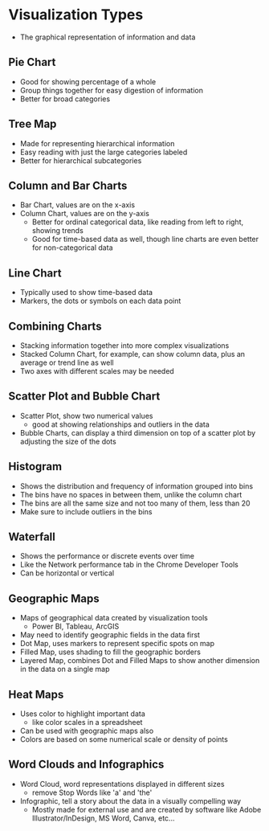 # Visualization Types

- The graphical representation of information and data

## Pie Chart

- Good for showing percentage of a whole
- Group things together for easy digestion of information
- Better for broad categories

## Tree Map

- Made for representing hierarchical information
- Easy reading with just the large categories labeled
- Better for hierarchical subcategories

## Column and Bar Charts

- Bar Chart, values are on the x-axis
- Column Chart, values are on the y-axis
    - Better for ordinal categorical data, like reading from left to right, showing trends
	- Good for time-based data as well, though line charts are even better for non-categorical data
	
## Line Chart

- Typically used to show time-based data
- Markers, the dots or symbols on each data point

## Combining Charts

- Stacking information together into more complex visualizations
- Stacked Column Chart, for example, can show column data, plus an average or trend line as well
- Two axes with different scales may be needed

## Scatter Plot and Bubble Chart

- Scatter Plot, show two numerical values
    - good at showing relationships and outliers in the data
- Bubble Charts, can display a third dimension on top of a scatter plot by adjusting the size of the dots

## Histogram

- Shows the distribution and frequency of information grouped into bins
- The bins have no spaces in between them, unlike the column chart
- The bins are all the same size and not too many of them, less than 20
- Make sure to include outliers in the bins

## Waterfall

- Shows the performance or discrete events over time
- Like the Network performance tab in the Chrome Developer Tools
- Can be horizontal or vertical

## Geographic Maps

- Maps of geographical data created by visualization tools
    - Power BI, Tableau, ArcGIS
- May need to identify geographic fields in the data first
- Dot Map, uses markers to represent specific spots on map
- Filled Map, uses shading to fill the geographic borders
- Layered Map, combines Dot and Filled Maps to show another dimension in the data on a single map

## Heat Maps

- Uses color to highlight important data
    - like color scales in a spreadsheet
- Can be used with geographic maps also
- Colors are based on some numerical scale or density of points

## Word Clouds and Infographics

- Word Cloud, word representations displayed in different sizes
    - remove Stop Words like 'a' and 'the'
- Infographic, tell a story about the data in a visually compelling way
    - Mostly made for external use and are created by software like Adobe Illustrator/InDesign, MS Word, Canva, etc...
	
